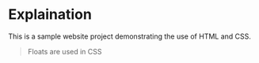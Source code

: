 # Explaination

This is a sample website project demonstrating the use of HTML and CSS.

> Floats are used in CSS
